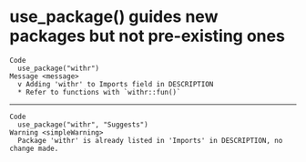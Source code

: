 # use_package() guides new packages but not pre-existing ones

    Code
      use_package("withr")
    Message <message>
      v Adding 'withr' to Imports field in DESCRIPTION
      * Refer to functions with `withr::fun()`

---

    Code
      use_package("withr", "Suggests")
    Warning <simpleWarning>
      Package 'withr' is already listed in 'Imports' in DESCRIPTION, no change made.

